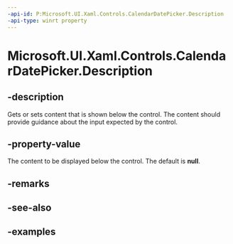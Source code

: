 ```yaml
---
-api-id: P:Microsoft.UI.Xaml.Controls.CalendarDatePicker.Description
-api-type: winrt property
---
```


<!-- Property syntax.
public object Description { get;  set; }
-->

# Microsoft.UI.Xaml.Controls.CalendarDatePicker.Description

## -description

Gets or sets content that is shown below the control. The content should provide guidance about the input expected by the control.

## -property-value

The content to be displayed below the control. The default is **null**.

## -remarks

## -see-also

## -examples

